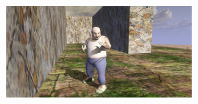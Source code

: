 ![Screenshot](https://github.com/jackrabbit72380/Ho4kmmm/blob/master/common/H3EK/tags/rxk1ng/objects/characters/carl/preview.jpg)
